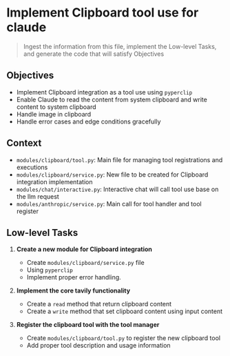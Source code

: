 # Implement Clipboard tool use for claude

> Ingest the information from this file, implement the Low-level Tasks, and
> generate the code that will satisfy Objectives

## Objectives

- Implement Clipboard integration as a tool use using `pyperclip`
- Enable Claude to read the content from system clipboard and write content to system clipboard
- Handle image in clipboard
- Handle error cases and edge conditions gracefully

## Context

- `modules/clipboard/tool.py`: Main file for managing tool registrations and
  executions
- `modules/clipboard/service.py`: New file to be created for Clipboard integration
  implementation
- `modules/chat/interactive.py`: Interactive chat will call tool use base on the
  llm request
- `modules/anthropic/service.py`: Main call for tool handler and tool register

## Low-level Tasks

1. **Create a new module for Clipboard integration**

   - Create `modules/clipboard/service.py` file
   - Using `pyperclip`
   - Implement proper error handling.

2. **Implement the core tavily functionality**

   - Create a `read` method that return clipboard content
   - Create a `write` method that set clipboard content using input content

3. **Register the clipboard tool with the tool manager**

   - Create `modules/clipboard/tool.py` to register the new clipboard tool
   - Add proper tool description and usage information
